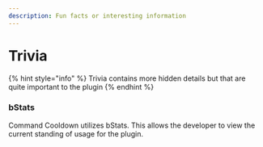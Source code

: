 ```yaml
---
description: Fun facts or interesting information
---
```


# Trivia

{% hint style="info" %}
Trivia contains more hidden details but that are quite important to the plugin
{% endhint %}

### bStats

Command Cooldown utilizes bStats. This allows the developer to view the current standing of usage for the plugin.
